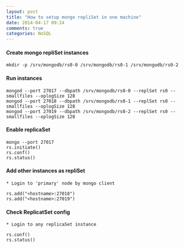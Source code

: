 ```yaml
---
layout: post
title: "How to setup mongo repliSet in one machine"
date: 2014-04-17 09:24
comments: true
categories: NoSQL
---
```

#### Create mongo repliSet instances

	mkdir -p /srv/mongodb/rs0-0 /srv/mongodb/rs0-1 /srv/mongodb/rs0-2

#### Run instances

	mongod --port 27017 --dbpath /srv/mongodb/rs0-0 --replSet rs0 --smallfiles --oplogSize 128
	mongod --port 27018 --dbpath /srv/mongodb/rs0-1 --replSet rs0 --smallfiles --oplogSize 128
	mongod --port 27019 --dbpath /srv/mongodb/rs0-2 --replSet rs0 --smallfiles --oplogSize 128


#### Enable replicaSet

	mongo --port 27017
	rs.initiate()
	rs.conf()
 	rs.status()

#### Add other instances as repliSet 

	* Login to 'primary' node by mongo client

	rs.add("<hostname>:27018")
	rs.add("<hostname>:27019")

#### Check ReplicatSet config
	* Login to any replicaSet instance

	rs.conf()
	rs.status()